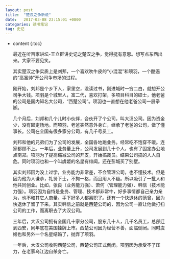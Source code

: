 ```yaml
---
layout: post
title:  "楚汉之争新说"
date:   2017-03-08 23:15:01 +0800
categories: 读书笔记
tag: 史记
---
```


* content
{:toc}

	最近在听百家讲坛-王立群讲史记之楚汉之争，觉得挺有意思。想写点东西出来。大家不要见笑。

	其实楚汉之争实质上是刘邦，一个喜欢吹牛皮的“小混混”和项羽，一个酷逼的“高富帅”开公司争市场的过程。

	刚开始，刘邦是个乡下人，家里空，没读过书，刚进城时一穷二白，就想开公司争大钱。项羽是个城里人，富二代，喜欢打架，多项目科目的硕士，他老爸的公司是国内知名大公司，“西楚公司”。项羽也一直想在他老爸公司一展拳脚。

	几个月后，刘邦和几个儿时小伙伴，合伙开了个公司，叫大汉公司。因为资金少，没有固定场地。而项羽，老爸突然意外身亡，继承了老爸的公司，做了懂事长。公司在全国有很多家分公司，有几千号员工。

	刘邦和他的兄弟们为了公司的发展，全国各地跑业务。经常吃不饱穿不暖。连家都顾不上。一年后，业务量上升，公司发展到几十个人，也有了固定办公地点南郑。项羽为了提高缩减公司的开支，开始搞裁员。结果公司搞的人人自危。同时项羽也和一个叫虞姬的名星有绯闻。还在彭城买了别墅。

	其实刘邦因为没上过学，业务能力非常差，不会管理公司，也不懂技术。但是因为他为人谦恭，礼贤下士，不拘一格，而且用人不疑。所以吸引了一批人和他共同创业。比如，张良（业务能力强）、萧何（管理能力强）、韩信（技术能力强）。项羽因为自恃是业务、管理、技术都非常牛，好多事情都自己亲力亲为，也不和其它人商量。手下好多人都离职了。还有一个快退休的范曾，因为快退休了留了下来。其实韩信之前就是西楚公司的，因为公司一直让他做打扫公司的工作，而离职去了大汉公司。

	三年后，大汉公司拥有全国几十家分公司，股东几十人，几千名员工，总部迁到西安，同年底在美国挂牌上市。西楚公司因为经营不善，面临倒闭。同时虞姬也和另外一个名星结婚了，抛弃了项羽。

	一年后，大汉公司收购西楚公司，西楚公司正式倒闭。项羽因为承受不了压力，在老家乌江边自杀身亡。